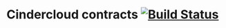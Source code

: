 # Cindercloud contracts [![Build Status](https://travis-ci.org/Cindercloud/Contracts.svg?branch=master)](https://travis-ci.org/Cindercloud/Contracts)


